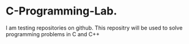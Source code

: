 # C-Programming-Lab.
I am testing repositories on github.
This repositry will be used to solve programming problems in C and C++
